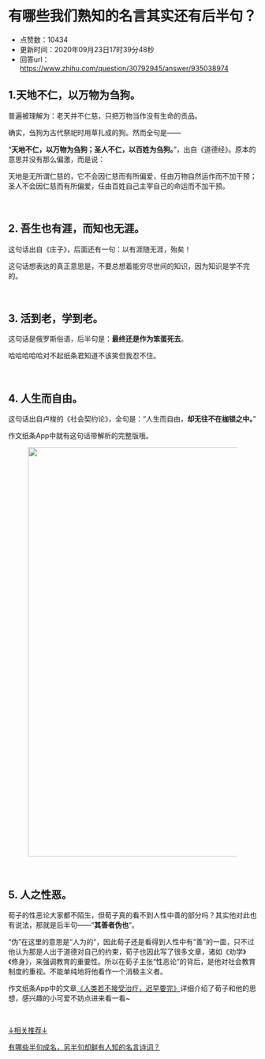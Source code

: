 # 有哪些我们熟知的名言其实还有后半句？
- 点赞数：10434
- 更新时间：2020年09月23日17时39分48秒
- 回答url：https://www.zhihu.com/question/30792945/answer/935038974
<body>
 <h2><b>1.天地不仁，以万物为刍狗。</b></h2>
 <p data-pid="t7dCjr6L">普遍被理解为：老天并不仁慈，只把万物当作没有生命的贡品。</p>
 <p data-pid="W6SWAiEG">确实，刍狗为古代祭祀时用草扎成的狗。然而全句是——</p>
 <p data-pid="UQ_2gYPI">“<b>天地不仁，以万物为刍狗；圣人不仁，以百姓为刍狗。</b>”，出自《道德经》。原本的意思并没有那么偏激，而是说：</p>
 <p data-pid="vlDdzC5Z">天地是无所谓仁慈的，它不会因仁慈而有所偏爱，任由万物自然运作而不加干预；圣人不会因仁慈而有所偏爱，任由百姓自己主宰自己的命运而不加干预。</p>
 <p class="ztext-empty-paragraph"><br></p>
 <h2><b>2. 吾生也有涯，而知</b>也<b>无涯。</b></h2>
 <p data-pid="yu44GBz3">这句话出自《庄子》，后面还有一句：以有涯随无涯，殆矣！</p>
 <p data-pid="KnrpnUVA">这句话想表达的真正意思是，不要总想着能穷尽世间的知识，因为知识是学不完的。</p>
 <p class="ztext-empty-paragraph"><br></p>
 <h2><b>3. 活到老，学到老。</b></h2>
 <p data-pid="_4giCls6">这句话是俄罗斯俗语，后半句是：<b>最终还是作为笨蛋死去</b>。</p>
 <p data-pid="IO_Unj-B">哈哈哈哈哈对不起纸条君知道不该笑但我忍不住。</p>
 <p class="ztext-empty-paragraph"><br></p>
 <h2><b>4. 人生而自由。</b></h2>
 <p data-pid="5BRNkM9Z">这句话出自卢梭的《社会契约论》，全句是：“人生而自由，<b>却无往不在枷锁之中。</b>”</p>
 <p data-pid="XtYTXTmo">作文纸条App中就有这句话带解析的完整版哦。</p>
 <figure data-size="normal">
  <img src="https://pica.zhimg.com/50/v2-a23558220571c004dca34bca6ad29acc_720w.jpg?source=1940ef5c" data-rawwidth="828" data-rawheight="1792" data-size="normal" data-caption="" data-original-token="v2-a23558220571c004dca34bca6ad29acc" class="origin_image zh-lightbox-thumb" width="828" data-original="https://pica.zhimg.com/v2-a23558220571c004dca34bca6ad29acc_r.jpg?source=1940ef5c">
 </figure>
 <p class="ztext-empty-paragraph"><br></p>
 <h2><b>5. 人之性恶。</b></h2>
 <p data-pid="PK5A6hhy">荀子的性恶论大家都不陌生，但荀子真的看不到人性中善的部分吗？其实他对此也有说法，那就是后半句——“<b>其善者伪也</b>”。</p>
 <p data-pid="_J1wvMvX">“伪”在这里的意思是“人为的”，因此荀子还是看得到人性中有“善”的一面，只不过他认为那是人出于道德对自己的约束，荀子也因此写了很多文章，诸如《劝学》《修身》，来强调教育的重要性。所以在荀子主张“性恶论”的背后，是他对社会教育制度的重视。不能单纯地将他看作一个消极主义者。</p>
 <p data-pid="iGbiTEgj">作文纸条App中的文章<a href="https://link.zhihu.com/?target=https%3A//zwzt-h5.zuowenzhitiao.com/share/long.html%3Ftype%3D2%26articleId%3DTnpnd01n%26v%3D0x15030140" class=" wrap external" target="_blank" rel="nofollow noreferrer">《人类若不接受治疗，迟早要完》</a>详细介绍了荀子和他的思想，感兴趣的小可爱不妨点进来看一看~</p>
 <p class="ztext-empty-paragraph"><br></p>
 <p data-pid="nC57FIx2"><u>↓相关推荐↓</u></p><a data-draft-node="block" data-draft-type="link-card" href="https://www.zhihu.com/question/317720816/answer/943675698" data-image="https://pic1.zhimg.com/v2-b2d1994b3dd1edb6ef7b0d7ed01c40d8_120x160.jpg" data-image-width="1080" data-image-height="1847" class="internal">有哪些半句成名，另半句却鲜有人知的名言诗词？</a>
 <p></p>
</body>